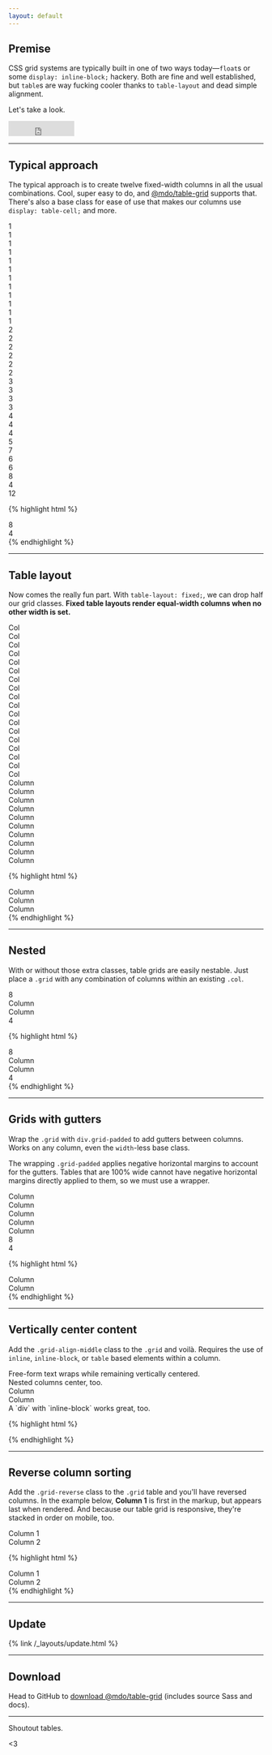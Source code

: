 ```yaml
---
layout: default
---
```


## Premise

CSS grid systems are typically built in one of two ways today—`float`s or some `display: inline-block;` hackery. Both are fine and well established, but `table`s are way fucking cooler thanks to `table-layout` and dead simple alignment.

Let's take a look.

<iframe src="http://ghbtns.com/github-btn.html?user=mdo&amp;repo=table-grid&amp;type=watch&amp;count=true&amp;size=large" allowtransparency="true" frameborder="0" scrolling="0" width="130px" height="30px"></iframe>

---

## Typical approach

The typical approach is to create twelve fixed-width columns in all the usual combinations. Cool, super easy to do, and [@mdo/table-grid](https://github.com/mdo/table-grid) supports that. There's also a base class for ease of use that makes our columns use `display: table-cell;` and more.

<div class="row grid-example">
  <div class="col col-1">1</div>
  <div class="col col-1">1</div>
  <div class="col col-1">1</div>
  <div class="col col-1">1</div>
  <div class="col col-1">1</div>
  <div class="col col-1">1</div>
  <div class="col col-1">1</div>
  <div class="col col-1">1</div>
  <div class="col col-1">1</div>
  <div class="col col-1">1</div>
  <div class="col col-1">1</div>
  <div class="col col-1">1</div>
</div>
<div class="grid grid-example">
  <div class="col col-2">2</div>
  <div class="col col-2">2</div>
  <div class="col col-2">2</div>
  <div class="col col-2">2</div>
  <div class="col col-2">2</div>
  <div class="col col-2">2</div>
</div>
<div class="grid grid-example">
  <div class="col col-3">3</div>
  <div class="col col-3">3</div>
  <div class="col col-3">3</div>
  <div class="col col-3">3</div>
</div>
<div class="grid grid-example">
  <div class="col col-4">4</div>
  <div class="col col-4">4</div>
  <div class="col col-4">4</div>
</div>
<div class="grid grid-example">
  <div class="col col-5">5</div>
  <div class="col col-7">7</div>
</div>
<div class="grid grid-example">
  <div class="col col-6">6</div>
  <div class="col col-6">6</div>
</div>
<div class="grid grid-example">
  <div class="col col-8">8</div>
  <div class="col col-4">4</div>
</div>
<div class="grid grid-example">
  <div class="col col-12">12</div>
</div>

{% highlight html %}
<div class="grid">
  <div class="col col-8">8</div>
  <div class="col col-4">4</div>
</div>
{% endhighlight %}

---

## Table layout

Now comes the really fun part. With `table-layout: fixed;`, we can drop half our grid classes. **Fixed table layouts render equal-width columns when no other width is set.**

<div class="grid grid-example">
  <div class="col">Col</div>
  <div class="col">Col</div>
  <div class="col">Col</div>
  <div class="col">Col</div>
  <div class="col">Col</div>
  <div class="col">Col</div>
  <div class="col">Col</div>
  <div class="col">Col</div>
  <div class="col">Col</div>
  <div class="col">Col</div>
  <div class="col">Col</div>
  <div class="col">Col</div>
</div>
<div class="grid grid-example">
  <div class="col">Col</div>
  <div class="col">Col</div>
  <div class="col">Col</div>
  <div class="col">Col</div>
  <div class="col">Col</div>
  <div class="col">Col</div>
</div>
<div class="grid grid-example">
  <div class="col">Column</div>
  <div class="col">Column</div>
  <div class="col">Column</div>
  <div class="col">Column</div>
</div>
<div class="grid grid-example">
  <div class="col">Column</div>
  <div class="col">Column</div>
  <div class="col">Column</div>
</div>
<div class="grid grid-example">
  <div class="col">Column</div>
  <div class="col">Column</div>
</div>
<div class="grid grid-example">
  <div class="col">Column</div>
</div>

{% highlight html %}
<div class="grid">
  <div class="col">Column</div>
  <div class="col">Column</div>
  <div class="col">Column</div>
</div>
{% endhighlight %}


---

## Nested

With or without those extra classes, table grids are easily nestable. Just place a `.grid` with any combination of columns within an existing `.col`.

<div class="grid grid-example">
  <div class="col col-8">
    8
    <div class="grid grid-example">
      <div class="col">Column</div>
      <div class="col">Column</div>
    </div>
  </div>
  <div class="col col-4">4</div>
</div>

{% highlight html %}
<div class="grid">
  <div class="col col-8">
    8
    <div class="grid">
      <div class="col">Column</div>
      <div class="col">Column</div>
    </div>
  </div>
  <div class="col col-4">4</div>
</div>
{% endhighlight %}

---

## Grids with gutters

Wrap the `.grid` with `div.grid-padded` to add gutters between columns. Works on any column, even the  `width`-less base class.

The wrapping `.grid-padded` applies negative horizontal margins to account for the gutters. Tables that are 100% wide cannot have negative horizontal margins directly applied to them, so we must use a wrapper.

<div class="grid-padded">
  <div class="grid grid-example">
    <div class="col">Column</div>
    <div class="col">Column</div>
    <div class="col">Column</div>
  </div>
</div>
<div class="grid-padded">
  <div class="grid grid-example">
    <div class="col">Column</div>
    <div class="col">Column</div>
  </div>
</div>
<div class="grid-padded">
  <div class="grid grid-example">
    <div class="col col-8">8</div>
    <div class="col col-4">4</div>
  </div>
</div>

{% highlight html %}
<div class="grid-padded">
  <div class="grid">
    <div class="col">Column</div>
    <div class="col">Column</div>
  </div>
</div>
{% endhighlight %}

---

## Vertically center content

Add the `.grid-align-middle` class to the `.grid` and voilà. Requires the use of `inline`, `inline-block`, or `table` based elements within a column.

<div class="grid-padded">
  <div class="grid grid-align-middle grid-example">
    <div class="col">
      Free-form text wraps while remaining vertically centered.
    </div>
    <div class="col">
      Nested columns center, too.
      <div class="grid-padded">
        <div class="grid grid-example">
          <div class="col">Column</div>
          <div class="col">Column</div>
        </div>
      </div>
    </div>
    <div class="col">
      <div class="inline-block">A `div` with `inline-block` works great, too.</div>
    </div>
  </div>
</div>

{% highlight html %}
<div class="grid-padded">
  <div class="grid grid-align-middle">
    <!-- Columns -->
  </div>
</div>
{% endhighlight %}

---

## Reverse column sorting

Add the `.grid-reverse` class to the `.grid` table and you'll have reversed columns. In the example below, **Column 1** is first in the markup, but appears last when rendered. And because our table grid is responsive, they're stacked in order on mobile, too.

<div class="grid-padded">
  <div class="grid grid-reverse grid-example">
    <div class="col">Column 1</div>
    <div class="col">Column 2</div>
  </div>
</div>

{% highlight html %}
<div class="grid-padded">
  <div class="grid grid-reverse">
    <div class="col">Column 1</div>
    <div class="col">Column 2</div>
  </div>
</div>
{% endhighlight %}

---

## Update

{% link /_layouts/update.html %} 

---

## Download

Head to GitHub to [download @mdo/table-grid](https://github.com/mdo/table-grid) (includes source Sass and docs).

---

Shoutout tables.

&lt;3

